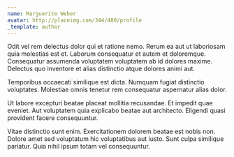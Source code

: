 ```yaml
---
name: Marguerite Weber
avatar: http://placeimg.com/344/480/profile
_template: author
---
```

Odit vel rem delectus dolor qui et ratione nemo. Rerum ea aut ut laboriosam quia molestias est et. Laborum consequatur et autem et doloremque. Consequatur assumenda voluptatem voluptatem ab id dolores maxime. Delectus quo inventore et alias distinctio atque dolores animi aut.
  
Temporibus occaecati similique est dicta. Numquam fugiat distinctio voluptates. Molestiae omnis tenetur rem consequatur aspernatur alias dolor.
  
Ut labore excepturi beatae placeat mollitia recusandae. Et impedit quae eveniet. Aut voluptatem quia explicabo beatae aut architecto. Eligendi quasi provident facere consequuntur.
  
Vitae distinctio sunt enim. Exercitationem dolorem beatae est nobis non. Dolore amet sed voluptatum hic voluptatibus aut iusto. Sunt culpa similique pariatur. Quia nihil ipsum totam vel consequuntur.
